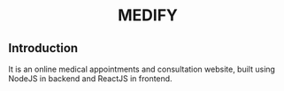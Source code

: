 <h1 align="center">MEDIFY</h1>

## Introduction
It is an online medical appointments and consultation website, built using NodeJS in backend and ReactJS in frontend. 

